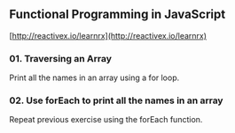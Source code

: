 ## Functional Programming in JavaScript

[http://reactivex.io/learnrx](http://reactivex.io/learnrx)

### 01. Traversing an Array

Print all the names in an array using a for loop.

### 02. Use forEach to print all the names in an array

Repeat previous exercise using the forEach function.